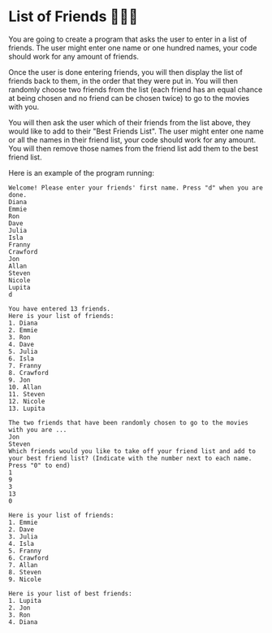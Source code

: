 # List of Friends 🤗🤗🤗
You are going to create a program that asks the user to enter in a list of friends. The user might enter one name or one hundred names, your code should work for any amount of friends.

Once the user is done entering friends, you will then display the list of friends back to them, in the order that they were put in. You will then randomly choose two friends from the list (each friend has an equal chance at being chosen and no friend can be chosen twice) to go to the movies with you.

You will then ask the user which of their friends from the list above, they would like to add to their "Best Friends List". The user might enter one name or all the names in their friend list, your code should work for any amount. You will then remove those names from the friend list add them to the best friend list.

Here is an example of the program running:
```text
Welcome! Please enter your friends' first name. Press "d" when you are done.
Diana
Emmie
Ron
Dave
Julia
Isla
Franny
Crawford
Jon
Allan
Steven
Nicole
Lupita
d

You have entered 13 friends.
Here is your list of friends: 
1. Diana
2. Emmie
3. Ron
4. Dave
5. Julia
6. Isla
7. Franny
8. Crawford
9. Jon
10. Allan
11. Steven
12. Nicole
13. Lupita

The two friends that have been randomly chosen to go to the movies with you are ... 
Jon
Steven
Which friends would you like to take off your friend list and add to your best friend list? (Indicate with the number next to each name. Press "0" to end)
1
9
3
13
0

Here is your list of friends: 
1. Emmie
2. Dave
3. Julia
4. Isla
5. Franny
6. Crawford
7. Allan
8. Steven
9. Nicole

Here is your list of best friends: 
1. Lupita
2. Jon
3. Ron
4. Diana

```